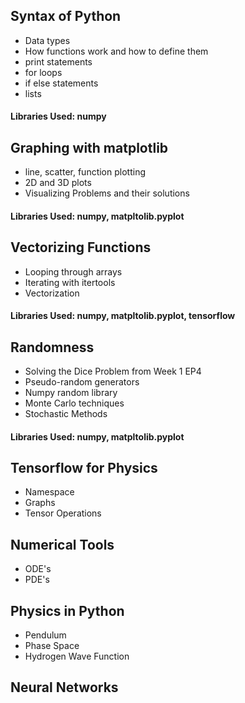 
## Syntax of Python
- Data types
- How functions work and how to define them
- print statements
- for loops
- if else statements
- lists
#### Libraries Used: numpy


## Graphing with matplotlib
- line, scatter, function plotting
- 2D and 3D plots
- Visualizing Problems and their solutions
#### Libraries Used: numpy, matpltolib.pyplot


## Vectorizing Functions
- Looping through arrays
- Iterating with itertools
- Vectorization
#### Libraries Used: numpy, matpltolib.pyplot, tensorflow

## Randomness
- Solving the Dice Problem from Week 1 EP4
- Pseudo-random generators
- Numpy random library
- Monte Carlo techniques
- Stochastic Methods

#### Libraries Used: numpy, matpltolib.pyplot


## Tensorflow for Physics

- Namespace
- Graphs
- Tensor Operations

## Numerical Tools
- ODE's
- PDE's


## Physics in Python

- Pendulum
- Phase Space
- Hydrogen Wave Function

## Neural Networks

